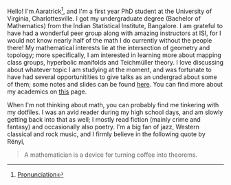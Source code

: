 Hello! I'm Aaratrick[^1], and I'm a first year PhD student at the University of Virginia, Charlottesville. I got my undergraduate degree (Bachelor of Mathematics) from the Indian Statistical Institute, Bangalore. I am grateful to have had a wonderful peer group along with amazing instructors at ISI, for I would not know nearly half of the math I do currently without the people there! My mathematical interests lie at the intersection of geometry and topology; more specifically, I am interested in learning more about mapping class groups, hyperbolic manifolds and Teichmüller theory. I love discussing about whatever topic I am studying at the moment, and was fortunate to have had several opportunitities to give talks as an undergrad about some of them; some notes and slides can be found [here](/misc/notes). You can find more about my academics on [this](/cv/) page.

When I'm not thinking about math, you can probably find me tinkering with my dotfiles. I was an avid reader during my high school days, and am slowly getting back into that as well; I mostly read fiction (mainly crime and fantasy) and occasionally also poetry. I'm a big fan of jazz, Western classical and rock music, and I firmly believe in the following quote by Rényi, 

> A mathematician is a device for turning coffee into theorems.

[^1]: [Pronunciation](/assets/audio/My_Name.m4a)

